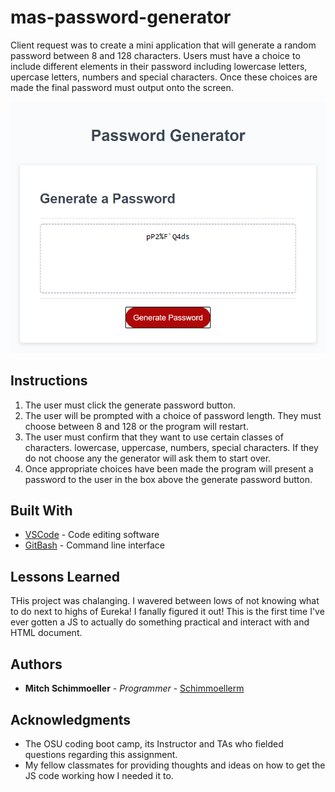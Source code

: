 # mas-password-generator

Client request was to create a mini application that will generate a random password between 8 and 128 characters. Users must have a choice to include different elements in their password including lowercase letters, upercase letters, numbers and special characters. Once these choices are made the final password must output onto the screen.

![password-generator-clip](./Assets/password-generator-clip.PNG)

## Instructions

1. The user must click the generate password button.
2. The user will be prompted with a choice of password length. They must choose between 8 and 128 or the program will restart.
3. The user must confirm that they want to use certain classes of characters. lowercase, uppercase, numbers, special characters. If they do not choose any the generator will ask them to start over.
4. Once appropriate choices have been made the program will present a password to the user in the box above the generate password button.
## Built With

* [VSCode](https://code.visualstudio.com/) - Code editing software
* [GitBash](https://gitforwindows.org/) - Command line interface

## Lessons Learned

THis project was chalanging. I wavered between lows of not knowing what to do next to highs of Eureka! I fanally figured it out! This is the first time I've ever gotten a JS to actually do something practical and interact with and HTML document. 

## Authors

* **Mitch Schimmoeller** - *Programmer* - [Schimmoellerm](https://github.com/Schimmoellerm)

## Acknowledgments

* The OSU coding boot camp, its Instructor and TAs who fielded questions regarding this assignment.
* My fellow classmates for providing thoughts and ideas on how to get the JS code working how I needed it to.  